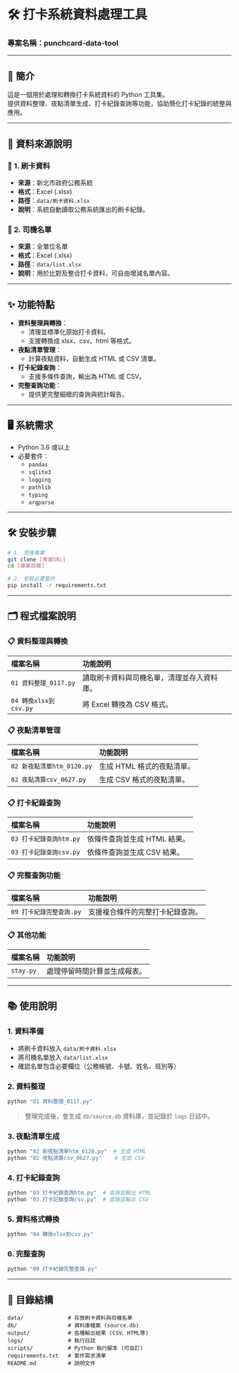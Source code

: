 # 🛠️ 打卡系統資料處理工具

### 專案名稱：**punchcard-data-tool**

---

## 📖 簡介

這是一個用於處理和轉換打卡系統資料的 Python 工具集。  
提供資料整理、夜點清單生成、打卡紀錄查詢等功能，協助簡化打卡紀錄的統整與應用。

---

## 📂 資料來源說明

### 📑 1. 刷卡資料
- **來源**：新北市政府公務系統
- **格式**：Excel (.xlsx)
- **路徑**：`data/刷卡資料.xlsx`
- **說明**：系統自動讀取公務系統匯出的刷卡紀錄。

### 📑 2. 司機名單
- **來源**：全單位名單
- **格式**：Excel (.xlsx)
- **路徑**：`data/list.xlsx`
- **說明**：用於比對及整合打卡資料，可自由增減名單內容。

---

## ✨ 功能特點

- **資料整理與轉換**：
  - 清理並標準化原始打卡資料。
  - 支援轉換成 xlsx、csv、html 等格式。
- **夜點清單管理**：
  - 計算夜點資料，自動生成 HTML 或 CSV 清單。
- **打卡紀錄查詢**：
  - 支援多條件查詢，輸出為 HTML 或 CSV。
- **完整查詢功能**：
  - 提供更完整細緻的查詢與統計報告。

---

## 🖥️ 系統需求

- Python 3.6 或以上
- 必要套件：
  - `pandas`
  - `sqlite3`
  - `logging`
  - `pathlib`
  - `typing`
  - `argparse`

---

## 🛠️ 安裝步驟

```bash
# 1. 克隆專案
git clone [專案URL]
cd [專案目錄]

# 2. 安裝必要套件
pip install -r requirements.txt
```

---

## 🗂️ 程式檔案說明

### 📋 資料整理與轉換
| 檔案名稱 | 功能說明 |
| :--- | :--- |
| `01 資料整理_0117.py` | 讀取刷卡資料與司機名單，清理並存入資料庫。 |
| `04 轉換xlsx到csv.py` | 將 Excel 轉換為 CSV 格式。 |

### 📋 夜點清單管理
| 檔案名稱 | 功能說明 |
| :--- | :--- |
| `02 新夜點清單htm_0120.py` | 生成 HTML 格式的夜點清單。 |
| `02 夜點清算csv_0627.py` | 生成 CSV 格式的夜點清單。 |

### 📋 打卡紀錄查詢
| 檔案名稱 | 功能說明 |
| :--- | :--- |
| `03 打卡紀錄查詢htm.py` | 依條件查詢並生成 HTML 結果。 |
| `03 打卡記錄查詢csv.py` | 依條件查詢並生成 CSV 結果。 |

### 📋 完整查詢功能
| 檔案名稱 | 功能說明 |
| :--- | :--- |
| `09 打卡紀錄完整查詢.py` | 支援複合條件的完整打卡紀錄查詢。 |

### 📋 其他功能
| 檔案名稱 | 功能說明 |
| :--- | :--- |
| `stay.py` | 處理停留時間計算並生成報表。 |

---

## 📚 使用說明

### 1. 資料準備
- 將刷卡資料放入 `data/刷卡資料.xlsx`
- 將司機名單放入 `data/list.xlsx`
- 確認名單包含必要欄位（公務帳號、卡號、姓名、班別等）

### 2. 資料整理

```bash
python "01 資料整理_0117.py"
```
> 整理完成後，會生成 `db/source.db` 資料庫，並記錄於 `logs` 日誌中。

### 3. 夜點清單生成

```bash
python "02 新夜點清單htm_0120.py"  # 生成 HTML
python "02 夜點清算csv_0627.py"    # 生成 CSV
```

### 4. 打卡紀錄查詢

```bash
python "03 打卡紀錄查詢htm.py"  # 查詢並輸出 HTML
python "03 打卡記錄查詢csv.py"  # 查詢並輸出 CSV
```

### 5. 資料格式轉換

```bash
python "04 轉換xlsx到csv.py"
```

### 6. 完整查詢

```bash
python "09 打卡紀錄完整查詢.py"
```

---

## 📁 目錄結構

```
data/              # 存放刷卡資料與司機名單
db/                # 資料庫檔案 (source.db)
output/            # 各種輸出結果 (CSV、HTML等)
logs/              # 執行日誌
scripts/           # Python 執行腳本 (可自訂)
requirements.txt   # 套件需求清單
README.md          # 說明文件
```
